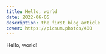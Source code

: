 ```yaml
---
title: Hello, world
date: 2022-06-05
description: the first blog article
cover: https://picsum.photos/400
---
```

Hello, world!
